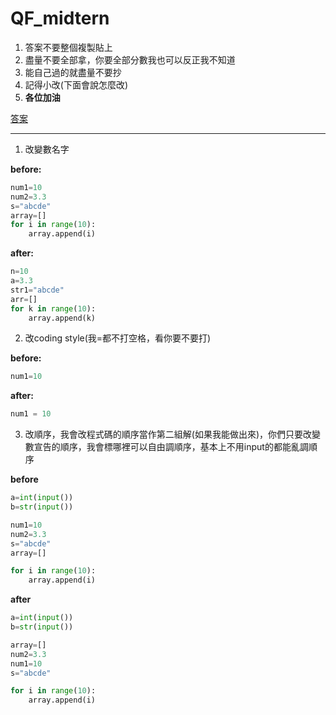 # QF_midtern

1. 答案不要整個複製貼上
2. 盡量不要全部拿，你要全部分數我也可以反正我不知道
3. 能自己過的就盡量不要抄
4. 記得小改(下面會說怎麼改)
5. **各位加油**

[答案](https://github.com/sheng12077/QF_midtern/blob/main/ans.md)

***

1. 改變數名字

 
**before:**
```py
num1=10
num2=3.3
s="abcde"
array=[]
for i in range(10):
    array.append(i)
```

**after:**
```py
n=10
a=3.3
str1="abcde"
arr=[]
for k in range(10):
    array.append(k)
```

2. 改coding style(我=都不打空格，看你要不要打)

**before:**
```py
num1=10
```

**after:**
```py
num1 = 10
```

3. 改順序，我會改程式碼的順序當作第二組解(如果我能做出來)，你們只要改變數宣告的順序，我會標哪裡可以自由調順序，基本上不用input的都能亂調順序

**before**
```py
a=int(input())
b=str(input())

num1=10
num2=3.3
s="abcde"
array=[]

for i in range(10):
    array.append(i)
```

**after**
```py
a=int(input())
b=str(input())

array=[]
num2=3.3
num1=10
s="abcde"

for i in range(10):
    array.append(i)
```

